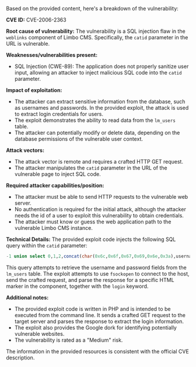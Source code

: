Based on the provided content, here's a breakdown of the vulnerability:

**CVE ID:** CVE-2006-2363

**Root cause of vulnerability:**
The vulnerability is a SQL injection flaw in the `weblinks` component of Limbo CMS. Specifically, the `catid` parameter in the URL is vulnerable.

**Weaknesses/vulnerabilities present:**
- SQL Injection (CWE-89): The application does not properly sanitize user input, allowing an attacker to inject malicious SQL code into the `catid` parameter.

**Impact of exploitation:**
- The attacker can extract sensitive information from the database, such as usernames and passwords. In the provided exploit, the attack is used to extract login credentials for users.
- The exploit demonstrates the ability to read data from the `lm_users` table.
- The attacker can potentially modify or delete data, depending on the database permissions of the vulnerable user context.

**Attack vectors:**
- The attack vector is remote and requires a crafted HTTP GET request.
- The attacker manipulates the `catid` parameter in the URL of the vulnerable page to inject SQL code.

**Required attacker capabilities/position:**
- The attacker must be able to send HTTP requests to the vulnerable web server.
- No authentication is required for the initial attack, although the attacker needs the id of a user to exploit this vulnerability to obtain credentials.
- The attacker must know or guess the web application path to the vulnerable Limbo CMS instance.

**Technical Details:**
The provided exploit code injects the following SQL query within the `catid` parameter:
```sql
-1 union select 0,1,2,concat(char(0x6c,0x6f,0x67,0x69,0x6e,0x3a),username,char(0x20,0x70,0x61,0x73,0x73,0x77,0x6f,0x72,0x64,0x3a),password),4,5,6,7,8,9,10,11 from lm_users where id=$id
```
This query attempts to retrieve the username and password fields from the `lm_users` table.
The exploit attempts to use `fsockopen` to connect to the host, send the crafted request, and parse the response for a specific HTML marker in the component, together with the `login` keyword.

**Additional notes:**
- The provided exploit code is written in PHP and is intended to be executed from the command line. It sends a crafted GET request to the target server and parses the response to extract the login information.
- The exploit also provides the Google dork for identifying potentially vulnerable websites.
- The vulnerability is rated as a "Medium" risk.

The information in the provided resources is consistent with the official CVE description.